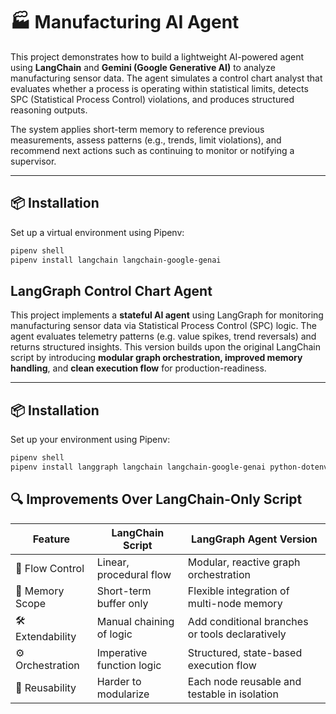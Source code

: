 # 🏭 Manufacturing AI Agent

This project demonstrates how to build a lightweight AI-powered agent using **LangChain** and **Gemini (Google Generative AI)** to analyze manufacturing sensor data. The agent simulates a control chart analyst that evaluates whether a process is operating within statistical limits, detects SPC (Statistical Process Control) violations, and produces structured reasoning outputs.

The system applies short-term memory to reference previous measurements, assess patterns (e.g., trends, limit violations), and recommend next actions such as continuing to monitor or notifying a supervisor.

---

## 📦 Installation

Set up a virtual environment using Pipenv:

```bash
pipenv shell
pipenv install langchain langchain-google-genai
```

## LangGraph Control Chart Agent

This project implements a **stateful AI agent** using LangGraph for monitoring manufacturing sensor data via Statistical Process Control (SPC) logic. The agent evaluates telemetry patterns (e.g. value spikes, trend reversals) and returns structured insights. This version builds upon the original LangChain script by introducing **modular graph orchestration, improved memory handling**, and **clean execution flow** for production-readiness.

---

## 📦 Installation

Set up your environment using Pipenv:

```bash
pipenv shell
pipenv install langgraph langchain langchain-google-genai python-dotenv
```

## 🔍 Improvements Over LangChain-Only Script

| Feature              | LangChain Script               | LangGraph Agent Version                        |
|----------------------|--------------------------------|------------------------------------------------|
| 🔄 Flow Control       | Linear, procedural flow        | Modular, reactive graph orchestration          |
| 🧠 Memory Scope       | Short-term buffer only         | Flexible integration of multi-node memory      |
| 🛠️ Extendability     | Manual chaining of logic        | Add conditional branches or tools declaratively |
| ⚙️ Orchestration      | Imperative function logic       | Structured, state-based execution flow         |
| 🧪 Reusability        | Harder to modularize            | Each node reusable and testable in isolation   |

